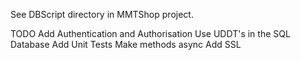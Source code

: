 See DBScript directory in MMTShop project.

TODO
Add Authentication and Authorisation
Use UDDT's in the SQL Database
Add Unit Tests
Make methods async
Add SSL
